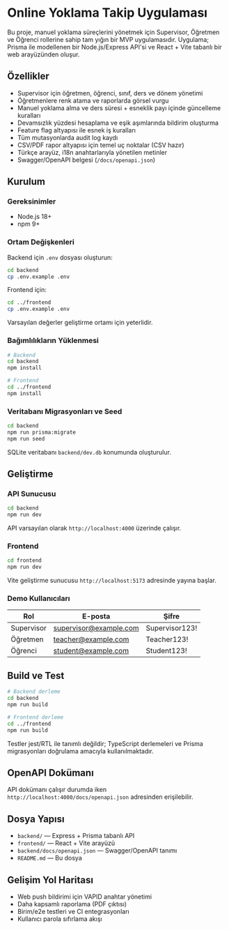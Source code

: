 # Online Yoklama Takip Uygulaması

Bu proje, manuel yoklama süreçlerini yönetmek için Supervisor, Öğretmen ve Öğrenci rollerine sahip tam yığın bir MVP uygulamasıdır. Uygulama; Prisma ile modellenen bir Node.js/Express API'si ve React + Vite tabanlı bir web arayüzünden oluşur.

## Özellikler

- Supervisor için öğretmen, öğrenci, sınıf, ders ve dönem yönetimi
- Öğretmenlere renk atama ve raporlarda görsel vurgu
- Manuel yoklama alma ve ders süresi + esneklik payı içinde güncelleme kuralları
- Devamsızlık yüzdesi hesaplama ve eşik aşımlarında bildirim oluşturma
- Feature flag altyapısı ile esnek iş kuralları
- Tüm mutasyonlarda audit log kaydı
- CSV/PDF rapor altyapısı için temel uç noktalar (CSV hazır)
- Türkçe arayüz, i18n anahtarlarıyla yönetilen metinler
- Swagger/OpenAPI belgesi (`/docs/openapi.json`)

## Kurulum

### Gereksinimler

- Node.js 18+
- npm 9+

### Ortam Değişkenleri

Backend için `.env` dosyası oluşturun:

```bash
cd backend
cp .env.example .env
```

Frontend için:

```bash
cd ../frontend
cp .env.example .env
```

Varsayılan değerler geliştirme ortamı için yeterlidir.

### Bağımlılıkların Yüklenmesi

```bash
# Backend
cd backend
npm install

# Frontend
cd ../frontend
npm install
```

### Veritabanı Migrasyonları ve Seed

```bash
cd backend
npm run prisma:migrate
npm run seed
```

SQLite veritabanı `backend/dev.db` konumunda oluşturulur.

## Geliştirme

### API Sunucusu

```bash
cd backend
npm run dev
```

API varsayılan olarak `http://localhost:4000` üzerinde çalışır.

### Frontend

```bash
cd frontend
npm run dev
```

Vite geliştirme sunucusu `http://localhost:5173` adresinde yayına başlar.

### Demo Kullanıcıları

| Rol        | E-posta                 | Şifre           |
|------------|-------------------------|-----------------|
| Supervisor | supervisor@example.com  | Supervisor123!  |
| Öğretmen   | teacher@example.com     | Teacher123!     |
| Öğrenci    | student@example.com     | Student123!     |

## Build ve Test

```bash
# Backend derleme
cd backend
npm run build

# Frontend derleme
cd ../frontend
npm run build
```

Testler jest/RTL ile tanımlı değildir; TypeScript derlemeleri ve Prisma migrasyonları doğrulama amacıyla kullanılmaktadır.

## OpenAPI Dokümanı

API dokümanı çalışır durumda iken `http://localhost:4000/docs/openapi.json` adresinden erişilebilir.

## Dosya Yapısı

- `backend/` — Express + Prisma tabanlı API
- `frontend/` — React + Vite arayüzü
- `backend/docs/openapi.json` — Swagger/OpenAPI tanımı
- `README.md` — Bu dosya

## Gelişim Yol Haritası

- Web push bildirimi için VAPID anahtar yönetimi
- Daha kapsamlı raporlama (PDF çıktısı)
- Birim/e2e testleri ve CI entegrasyonları
- Kullanıcı parola sıfırlama akışı

